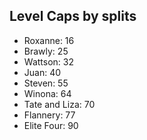 ## Level Caps by splits
 * Roxanne: 16
 * Brawly: 25
 * Wattson: 32
 * Juan: 40
 * Steven: 55
 * Winona: 64
 * Tate and Liza: 70
 * Flannery: 77
 * Elite Four: 90